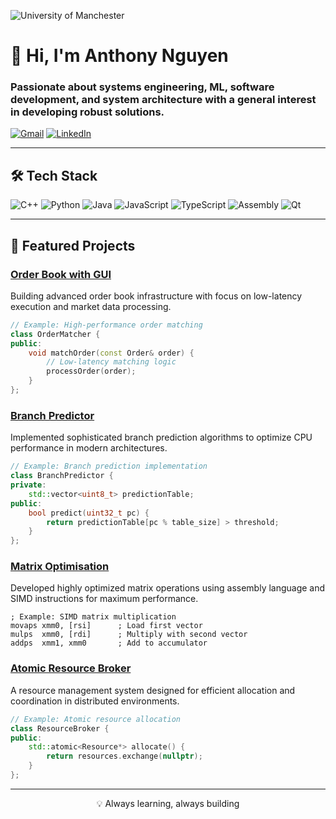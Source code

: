 ![University of Manchester](https://upload.wikimedia.org/wikipedia/en/5/5a/University_of_Manchester_logo.png)

# 👋 Hi, I'm Anthony Nguyen

### Passionate about systems engineering, ML, software development, and system architecture with a general interest in developing robust solutions.

[![Gmail](https://img.shields.io/badge/Gmail-D14836?style=for-the-badge&logo=gmail&logoColor=white)](mailto:anthony.nguyen@example.com) [![LinkedIn](https://img.shields.io/badge/LinkedIn-0077B5?style=for-the-badge&logo=linkedin&logoColor=white)](https://linkedin.com/in/anthony-nguyen)

---

## 🛠️ Tech Stack

![**C++**](https://img.shields.io/badge/C++-00599C?style=for-the-badge&logo=cplusplus&logoColor=white) ![Python](https://img.shields.io/badge/Python-3776AB?style=for-the-badge&logo=python&logoColor=white) ![Java](https://img.shields.io/badge/Java-ED8B00?style=for-the-badge&logo=openjdk&logoColor=white) ![JavaScript](https://img.shields.io/badge/JavaScript-F7DF1E?style=for-the-badge&logo=javascript&logoColor=black) ![TypeScript](https://img.shields.io/badge/TypeScript-3178C6?style=for-the-badge&logo=typescript&logoColor=white) ![Assembly](https://img.shields.io/badge/Assembly-654FF0?style=for-the-badge&logo=assemblyscript&logoColor=white) ![Qt](https://img.shields.io/badge/Qt-41CD52?style=for-the-badge&logo=qt&logoColor=white)

---

## 🚀 Featured Projects

### [Order Book with GUI](https://github.com/a38062an/OrderBook)
Building advanced order book infrastructure with focus on low-latency execution and market data processing.

```cpp
// Example: High-performance order matching
class OrderMatcher {
public:
    void matchOrder(const Order& order) {
        // Low-latency matching logic
        processOrder(order);
    }
};
```

### [Branch Predictor](https://github.com/a38062an/Branch_Predictor)
Implemented sophisticated branch prediction algorithms to optimize CPU performance in modern architectures.

```cpp
// Example: Branch prediction implementation
class BranchPredictor {
private:
    std::vector<uint8_t> predictionTable;
public:
    bool predict(uint32_t pc) {
        return predictionTable[pc % table_size] > threshold;
    }
};
```

### [Matrix Optimisation](https://github.com/a38062an/Matrix_Optimisation)
Developed highly optimized matrix operations using assembly language and SIMD instructions for maximum performance.

```assembly
; Example: SIMD matrix multiplication
movaps xmm0, [rsi]      ; Load first vector
mulps  xmm0, [rdi]      ; Multiply with second vector
addps  xmm1, xmm0       ; Add to accumulator
```

### [Atomic Resource Broker](https://github.com/a38062an/Atomic_Resource_Broker)
A resource management system designed for efficient allocation and coordination in distributed environments.

```cpp
// Example: Atomic resource allocation
class ResourceBroker {
public:
    std::atomic<Resource*> allocate() {
        return resources.exchange(nullptr);
    }
};
```

---

<div align="center">
💡 Always learning, always building
</div>
